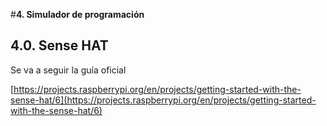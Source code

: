 #**4. Simulador de programación**

## **4.0. Sense HAT**
Se va a seguir la guía oficial

[https://projects.raspberrypi.org/en/projects/getting-started-with-the-sense-hat/6](https://projects.raspberrypi.org/en/projects/getting-started-with-the-sense-hat/6)


